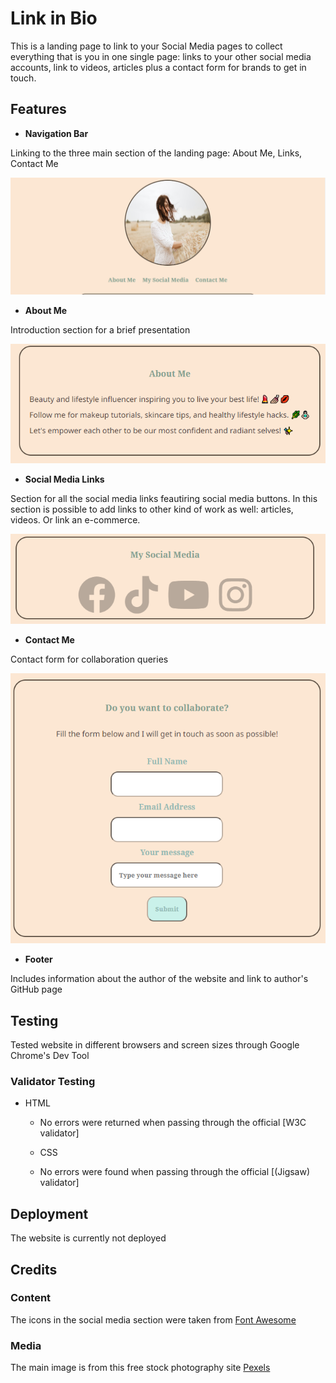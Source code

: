 # Link in Bio

This is a landing page to link to your Social Media pages to collect everything that is you in one single page: links to your other social media accounts, link to videos, articles plus a contact form for brands to get in touch. 

## Features

- __Navigation Bar__

Linking to the three main section of the landing page: About Me, Links, Contact Me

![Navigation Bar](/images/main%20image%20and%20navigation%20bar.PNG?raw=true "Navigation Bar")

- __About Me__

Introduction section for a brief presentation 

![About Me](/images/About%20Me.PNG?raw=true "About Me")

- __Social Media Links__

Section for all the social media links feautiring social media buttons. In this section is possible to add links to other kind of work as well: articles, videos. Or link an e-commerce.

![My Links](/images/My%20Social%20Media.PNG?raw=true "My Links")


- __Contact Me__

Contact form for collaboration queries

![Contact Me](/images/Contact%20Me.PNG?raw=true "Contact Me")

- __Footer__

Includes information about the author of the website and link to author's GitHub page

## Testing 

Tested website in different browsers and screen sizes through Google Chrome's Dev Tool 

### Validator Testing 

- HTML
  - No errors were returned when passing through the official [W3C validator]

  - CSS
  - No errors were found when passing through the official [(Jigsaw) validator]

## Deployment

The website is currently not deployed

## Credits 

### Content

The icons in the social media section were taken from [Font Awesome](https://fontawesome.com/)

### Media

The main image is from this free stock photography site [Pexels](https://www.pexels.com/)

